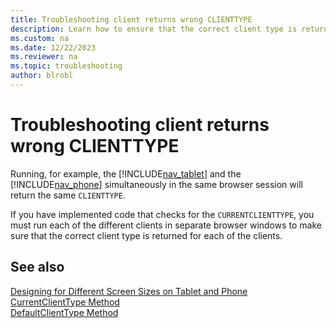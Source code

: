 ```yaml
---
title: Troubleshooting client returns wrong CLIENTTYPE
description: Learn how to ensure that the correct client type is returned for each client.
ms.custom: na
ms.date: 12/22/2023
ms.reviewer: na
ms.topic: troubleshooting
author: blrobl
---
```


# Troubleshooting client returns wrong CLIENTTYPE

Running, for example, the [!INCLUDE[nav_tablet](includes/nav_tablet_md.md)] and the [!INCLUDE[nav_phone](includes/nav_phone_md.md)] simultaneously in the same browser session will return the same `CLIENTTYPE`.

If you have implemented code that checks for the `CURRENTCLIENTTYPE`, you must run each of the different clients in separate browser windows to make sure that the correct client type is returned for each of the clients.  
  
## See also

[Designing for Different Screen Sizes on Tablet and Phone](devenv-designing-different-screen-sizes-tablet-and-phone.md)   
[CurrentClientType Method](methods-auto/session/session-currentclienttype-method.md)   
[DefaultClientType Method](methods-auto/session/session-defaultclienttype-method.md)